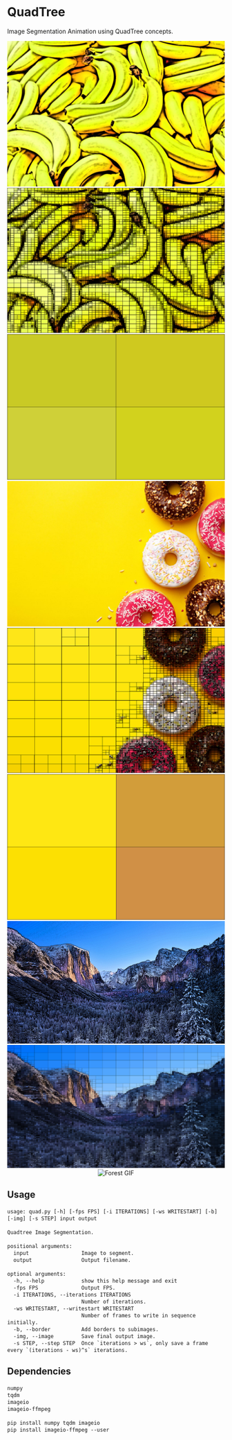 # QuadTree

Image Segmentation Animation using QuadTree concepts.

<p align="center">
    <img src="Results/bananas.jpg" alt="Bananas" />
    <img src="Results/bananas_quad.png" alt="Segmented Bananas" />
    <img src="Results/bananas.gif" alt="Bananas GIF" />
    <img src="Results/donuts.jpg" alt="Donuts" />
    <img src="Results/donuts_quad.png" alt="Segmented Donuts" />
    <img src="Results/donuts.gif" alt="Donuts GIF" />
    <img src="Results/forest.jpg" alt="Forest" />
    <img src="Results/forest_quad.png" alt="Segmented Forest" />
    <img src="Results/forest.gif" alt="Forest GIF" />
</p>

## Usage

```
usage: quad.py [-h] [-fps FPS] [-i ITERATIONS] [-ws WRITESTART] [-b] [-img] [-s STEP] input output

Quadtree Image Segmentation.

positional arguments:
  input                 Image to segment.
  output                Output filename.

optional arguments:
  -h, --help            show this help message and exit
  -fps FPS              Output FPS.
  -i ITERATIONS, --iterations ITERATIONS
                        Number of iterations.
  -ws WRITESTART, --writestart WRITESTART
                        Number of frames to write in sequence initially.
  -b, --border          Add borders to subimages.
  -img, --image         Save final output image.
  -s STEP, --step STEP  Once `iterations > ws`, only save a frame every `(iterations - ws)^s` iterations.
```

## Dependencies

```
numpy
tqdm
imageio
imageio-ffmpeg

pip install numpy tqdm imageio
pip install imageio-ffmpeg --user
```